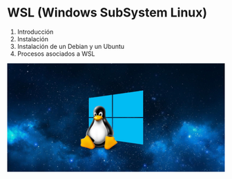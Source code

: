 # WSL (Windows SubSystem Linux)

1. Introducción
2. Instalación
3. Instalación de un Debian y un Ubuntu
4. Procesos asociados a WSL

![ImagenLinux](/img/wsl.jpg)
